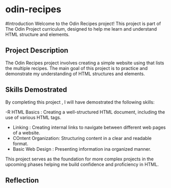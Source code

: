 # odin-recipes

#Introduction
Welcome to the Odin Recipes project! This project is part of The Odin Project curriculum, designed to help me learn and understand HTML structure and elements.

## Project Description

The Odin Recipes project involves creating a simple website using that lists the multiple recipes. The main goal of this project is to practice  and demonstrate my understanding of HTML structures and elements.

## Skills Demostrated
  By completing this project , I will have demostrated the following skills:
  

  -R HTML Basics : Creating a well-structured HTML document, including the use of various HTML tags.
  - Linking : Creating internal links to navigate between different web pages of a website.
  - COntent Organization: Structuring content in a clear and readable format.
  - Basic Web Design : Presenting information ina organized manner.

  This project serves as the foundation for more complex projects in the upcoming phases helping me build  confidence and proficiency in HTML.

## Reflection
